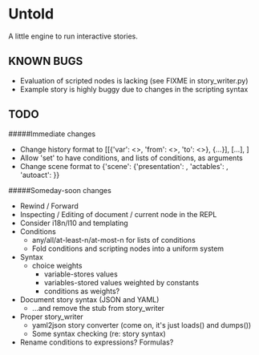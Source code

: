Untold
======

A little engine to run interactive stories. 

KNOWN BUGS
----------

* Evaluation of scripted nodes is lacking (see FIXME in story_writer.py)
* Example story is highly buggy due to changes in the scripting syntax

TODO
----

#####Immediate changes
* Change history format to
      [[{'var': <>,
         'from': <>,
         'to': <>},
        {...}],
       [...],
      ]
* Allow 'set' to have conditions, and lists of conditions, as arguments
* Change scene format to
      {'scene': {'presentation': <foo>,
                 'actables': <bar>,
                 'autoact': <baz>}}

#####Someday-soon changes
* Rewind / Forward
* Inspecting / Editing of document / current node in the REPL
* Consider i18n/l10 and templating
* Conditions
  * any/all/at-least-n/at-most-n for lists of conditions
  * Fold conditions and scripting nodes into a uniform system
* Syntax
  * choice weights
    * variable-stores values
    * variables-stored values weighted by constants
    * conditions as weights?
* Document story syntax (JSON and YAML)
  * ...and remove the stub from story_writer
* Proper story_writer
  * yaml2json story converter (come on, it's just loads() and dumps())
  * Some syntax checking (re: story syntax)
* Rename conditions to expressions? Formulas?

